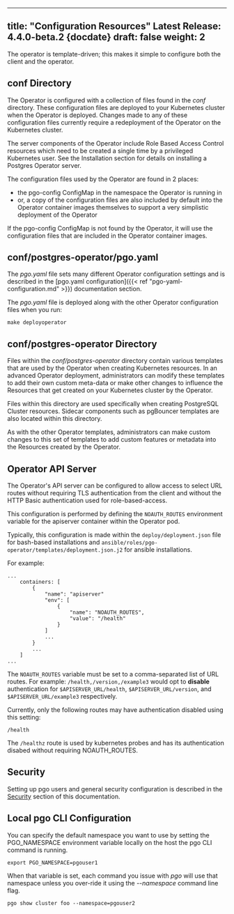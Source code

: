 
---
title: "Configuration Resources"
Latest Release: 4.4.0-beta.2 {docdate}
draft: false
weight: 2
---

The operator is template-driven; this makes it simple to configure both the client and the operator.

## conf Directory

The Operator is configured with a collection of files found in the *conf* directory.  These configuration files are deployed to your Kubernetes cluster when the Operator is deployed.  Changes made to any of these configuration files currently require a redeployment of the Operator on the Kubernetes cluster.

The server components of the Operator include Role Based Access Control resources which need to be created a single time by a privileged Kubernetes user.  See the Installation section for details on installing a Postgres Operator server.

The configuration files used by the Operator are found in 2 places:
 * the pgo-config ConfigMap in the namespace the Operator is running in
 * or, a copy of the configuration files are also included by default into the Operator container images themselves to support a very simplistic deployment of the Operator

If the pgo-config ConfigMap is not found by the Operator, it will use
the configuration files that are included in the Operator container
images.

## conf/postgres-operator/pgo.yaml
The *pgo.yaml* file sets many different Operator configuration settings and is described in the [pgo.yaml configuration]({{< ref "pgo-yaml-configuration.md" >}}) documentation section.


The *pgo.yaml* file is deployed along with the other Operator configuration files when you run:

    make deployoperator

## conf/postgres-operator Directory

Files within the *conf/postgres-operator* directory contain various templates that are used by the Operator when creating Kubernetes resources.  In an advanced Operator deployment, administrators can modify these templates to add their own custom meta-data or make other changes to influence the Resources that get created on your Kubernetes cluster by the Operator.

Files within this directory are used specifically when creating PostgreSQL Cluster resources. Sidecar components such as pgBouncer templates are also located within this directory.

As with the other Operator templates, administrators can make custom changes to this set of templates to add custom features or metadata into the Resources created by the Operator.

## Operator API Server

The Operator's API server can be configured to allow access to select URL routes
without requiring TLS authentication from the client and without
the HTTP Basic authentication used for role-based-access.

This configuration is performed by defining the `NOAUTH_ROUTES` environment
variable for the apiserver container within the Operator pod.

Typically, this configuration is made within the `deploy/deployment.json`
file for bash-based installations and
`ansible/roles/pgo-operator/templates/deployment.json.j2` for ansible installations.

For example:
```
...
    containers: [
        {
        	"name": "apiserver"
        	"env": [
                {
                	"name": "NOAUTH_ROUTES",
                	"value": "/health"
                }
        	]
        	...
        }
        ...
    ]
...
```

The `NOAUTH_ROUTES` variable must be set to a comma-separated list of
URL routes. For example: `/health,/version,/example3` would opt to **disable**
authentication for `$APISERVER_URL/health`, `$APISERVER_URL/version`, and
`$APISERVER_URL/example3` respectively.

Currently, only the following routes may have authentication disabled using
this setting:

```
/health
```

The `/healthz` route is used by kubernetes probes and has its authentication
disabed without requiring NOAUTH_ROUTES.


## Security

Setting up pgo users and general security configuration is described in the [Security](/security) section of this documentation.

## Local pgo CLI Configuration

You can specify the default namespace you want to use by
setting the PGO_NAMESPACE environment variable locally
on the host the pgo CLI command is running.

    export PGO_NAMESPACE=pgouser1

When that variable is set, each command you issue with *pgo* will
use that namespace unless you over-ride it using the *--namespace*
command line flag.

    pgo show cluster foo --namespace=pgouser2

